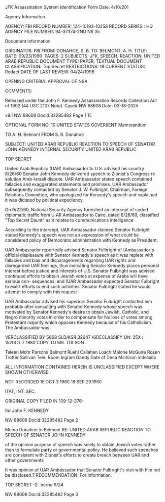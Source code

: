 JFK Assassination System
Identification Form
Date: 4/10/201

Agency Information

AGENCY: FBI
RECORD NUMBER: 124-10193-10258
RECORD SERIES : HQ
AGENCY FILE NUMBER: 94-37374-2ND NR 35

Document Information

ORIGINATOR: FBI
FROM: DONAHOE, S. B.
TO: BELMONT, A. H.
TITLE:
DATE: 09/23/1960
'PAGES: 2
SUBJECTS: JFK, SPEECH, REACTION, UNITED ARAB REPUBLIC
DOCUMENT TYPE: PAPER, TEXTUAL DOCUMENT
CLASSIFICATION: Top Secret
RESTRICTIONS: 1B
CURRENT STATUS: Redact
DATE OF LAST REVIEW: 04/24/1998

OPENING CRITERIA: APPROVAL OF NSA

COMMENTS:

Released under the John F. Kennedy
Assassination Records Collection Act of
1992 (44 USC 2107 Note). Case#:NW
88608 Date: 03-18-2025

v9.1
NW 88608 Docld:32285482 Page 1
15

OPTIONAL FORM NO. 10
UNITED STATES GOVER(IENT
Memorandum

TO A. H. Belmont
FROM S. B. Donahoe

SUBJECT: UNITED ARAB REPUBLIC REACTION TO
SPEECH OF SENATOR JOHN KENNEDY
INTERNAL SECURITY UNITED ARAB REPUBLIC

TOP SECRET

United Arab Republic (UAR) Ambassador to U.S. advised
his country 8/26/60 Senator John Kennedy delivered speech to
Zionist's Congress re solution Arab-Israeli dispute. UAR
Ambassador stated speech contained fallacies and exaggerated
statements and promises. UAR Ambassador subsequently contacted
by Senator J. W. Fulbright, Chairman, Foreign Relations Committee,
who apologized for Kennedy's speech and explained it was dictated
by political expediency.

On 9/22/60, National Security Agency furnished an
intercept of coded diplomatic traffic from U AR Ambassador to
Cairo, dated 8/26/60, classified "Top Secret Daunt" as it
relates to communications intelligence

According to the intercept, UAR Ambassador claimed
Senator Fulbright stated Kennedy's speech was not an expression
of what could be considered policy of Democratic administration
with Kennedy as President.

UAR Ambassador reportedly advised Senator Fulbright
of (Ambassador's official displeasure with Senator Kennedy's
speech as it was replete with fallacies and bias and disparagements
regarding UAR rights and disregarded UAR feelings, thus indicating
Senator Kennedy places personal interest before justice and
interests of U.S. Senator Fulbright was advised continued efforts
to obtain Jewish votes at expense of Arabs will have serious con-
sequences, and (UAR Ambassador expected Senator Fulbright to exert
efforts to end such activities. Senator Fulbright stated he would
attempt to comply with this request

UAR Ambassador advised his superiors Senator Fulbright
contacted him probably after consulting with Senator Kennedy
whose speech was motivated by Senator Kennedy's desire to
obtain Jewish, Catholic, and Negro minority votes in order to
compensate for his loss of votes among Protestant majority which
opposes Kennedy because of his Catholicism. The Ambassador was

VERCLASSIFIED BY 5668 SLD/KSR 32647
(6DECLASSIFY ON: 25X /
1520CT 7 1980 COPY TO MR. TOLSON

Teleen
Mohr
Parsons
Belmont
Ruehl
Callahan
Loach
Malone
McGuire
Rosen
Trotter
Sallivan
Tele. Room
Ingram
Gandy
Date of Deca Michison indeliaito

ALL INFORMATION CONTAINED
HEREIN IS UNCLASSIFIED EXCEPT
WHERE SHOWN OTHERWISE.

NOT RECORDED
16.OCT 3 1960
18 SEP 29.1960

ITAT, INT. SEC.

ORIGINAL COPY FILED IN 109-12-376-

for John F. KENNEDY

NW 88608 Docld:32285482 Page 2

Memo Donahoe to Belmont
RE: UNITED ARAB REPUBLIC REACTION TO
SPEECH OF SENATOR JOHN KENNEDY

of the opinion purpose of speech was solely to obtain Jewish
votes rather than to formulate party or governmental policy.
He believed such speeches are consistent with Zionist's efforts
to create breech between UAR and other governments

It was opinion of UAR Ambassador that Senator Fulbright's
visit with him not be disclosed.7
RECOMMENDATION:
For information.

TOP SECRET
-2-
berne
9/24

NW 88608 Docld:32285482 Page 3
